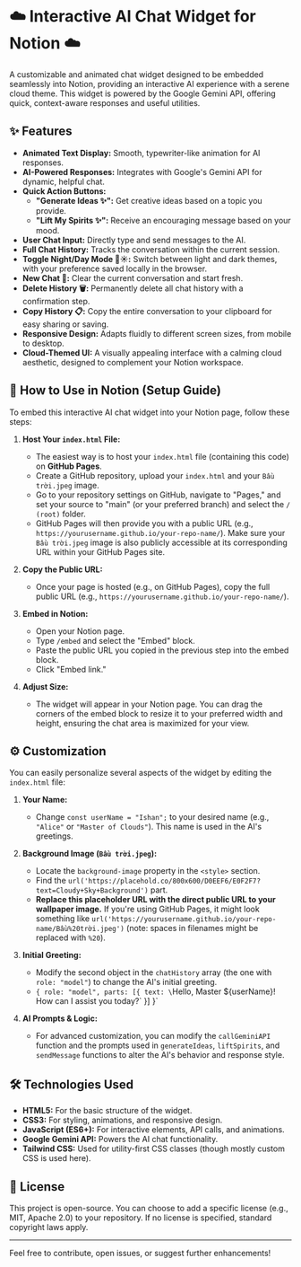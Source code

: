 # ☁️ Interactive AI Chat Widget for Notion ☁️

A customizable and animated chat widget designed to be embedded seamlessly into Notion, providing an interactive AI experience with a serene cloud theme. This widget is powered by the Google Gemini API, offering quick, context-aware responses and useful utilities.

## ✨ Features

* **Animated Text Display:** Smooth, typewriter-like animation for AI responses.
* **AI-Powered Responses:** Integrates with Google's Gemini API for dynamic, helpful chat.
* **Quick Action Buttons:**
    * **"Generate Ideas ✨":** Get creative ideas based on a topic you provide.
    * **"Lift My Spirits ✨":** Receive an encouraging message based on your mood.
* **User Chat Input:** Directly type and send messages to the AI.
* **Full Chat History:** Tracks the conversation within the current session.
* **Toggle Night/Day Mode 🌙☀️:** Switch between light and dark themes, with your preference saved locally in the browser.
* **New Chat 🔄:** Clear the current conversation and start fresh.
* **Delete History 🗑️:** Permanently delete all chat history with a confirmation step.
* **Copy History 📋:** Copy the entire conversation to your clipboard for easy sharing or saving.
* **Responsive Design:** Adapts fluidly to different screen sizes, from mobile to desktop.
* **Cloud-Themed UI:** A visually appealing interface with a calming cloud aesthetic, designed to complement your Notion workspace.

## 🚀 How to Use in Notion (Setup Guide)

To embed this interactive AI chat widget into your Notion page, follow these steps:

1.  **Host Your `index.html` File:**
    * The easiest way is to host your `index.html` file (containing this code) on **GitHub Pages**.
    * Create a GitHub repository, upload your `index.html` and your `Bầu trời.jpeg` image.
    * Go to your repository settings on GitHub, navigate to "Pages," and set your source to "main" (or your preferred branch) and select the `/ (root)` folder.
    * GitHub Pages will then provide you with a public URL (e.g., `https://yourusername.github.io/your-repo-name/`). Make sure your `Bầu trời.jpeg` image is also publicly accessible at its corresponding URL within your GitHub Pages site.

2.  **Copy the Public URL:**
    * Once your page is hosted (e.g., on GitHub Pages), copy the full public URL (e.g., `https://yourusername.github.io/your-repo-name/`).

3.  **Embed in Notion:**
    * Open your Notion page.
    * Type `/embed` and select the "Embed" block.
    * Paste the public URL you copied in the previous step into the embed block.
    * Click "Embed link."

4.  **Adjust Size:**
    * The widget will appear in your Notion page. You can drag the corners of the embed block to resize it to your preferred width and height, ensuring the chat area is maximized for your view.

## ⚙️ Customization

You can easily personalize several aspects of the widget by editing the `index.html` file:

1.  **Your Name:**
    * Change `const userName = "Ishan";` to your desired name (e.g., `"Alice"` or `"Master of Clouds"`). This name is used in the AI's greetings.

2.  **Background Image (`Bầu trời.jpeg`):**
    * Locate the `background-image` property in the `<style>` section.
    * Find the `url('https://placehold.co/800x600/D0EEF6/E0F2F7?text=Cloudy+Sky+Background')` part.
    * **Replace this placeholder URL with the direct public URL to your wallpaper image.** If you're using GitHub Pages, it might look something like `url('https://yourusername.github.io/your-repo-name/Bầu%20trời.jpeg')` (note: spaces in filenames might be replaced with `%20`).

3.  **Initial Greeting:**
    * Modify the second object in the `chatHistory` array (the one with `role: "model"`) to change the AI's initial greeting.
    * `{ role: "model", parts: [{ text: \`Hello, Master ${userName}! How can I assist you today?\` }] }`

4.  **AI Prompts & Logic:**
    * For advanced customization, you can modify the `callGeminiAPI` function and the prompts used in `generateIdeas`, `liftSpirits`, and `sendMessage` functions to alter the AI's behavior and response style.

## 🛠️ Technologies Used

* **HTML5:** For the basic structure of the widget.
* **CSS3:** For styling, animations, and responsive design.
* **JavaScript (ES6+):** For interactive elements, API calls, and animations.
* **Google Gemini API:** Powers the AI chat functionality.
* **Tailwind CSS:** Used for utility-first CSS classes (though mostly custom CSS is used here).

## 📄 License

This project is open-source. You can choose to add a specific license (e.g., MIT, Apache 2.0) to your repository. If no license is specified, standard copyright laws apply.

---

Feel free to contribute, open issues, or suggest further enhancements!